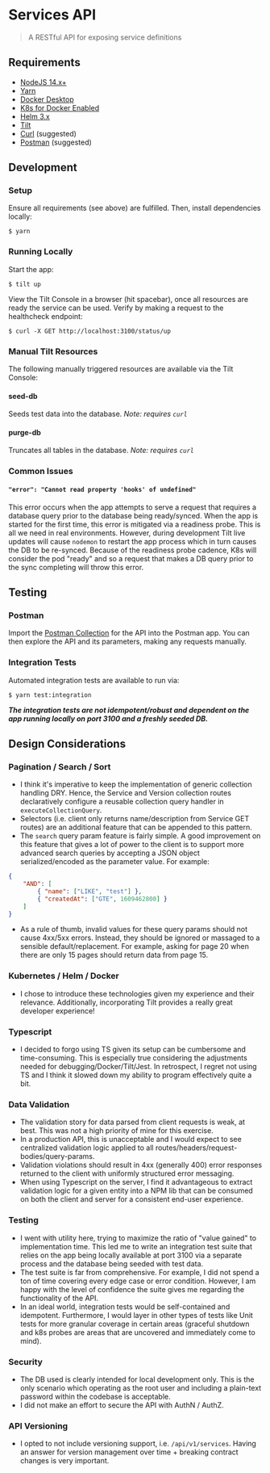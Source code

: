# Services API

> A RESTful API for exposing service definitions

## Requirements
- [NodeJS 14.x+](https://nodejs.org/en/download/)
- [Yarn](https://classic.yarnpkg.com/en/docs/install)
- [Docker Desktop](https://www.docker.com/products/docker-desktop)
- [K8s for Docker Enabled](https://docs.docker.com/desktop/kubernetes/)
- [Helm 3.x](https://helm.sh/docs/intro/install/)
- [Tilt](https://docs.tilt.dev/install.html)
- [Curl](https://curl.se/) (suggested)
- [Postman](https://www.postman.com/downloads/) (suggested)

## Development

### Setup
Ensure all requirements (see above) are fulfilled.
Then, install dependencies locally:
```
$ yarn
```

### Running Locally
Start the app:
```
$ tilt up
```
View the Tilt Console in a browser (hit spacebar), once all resources are ready the service can be used. Verify by making a request to the healthcheck endpoint:
```
$ curl -X GET http://localhost:3100/status/up
```

### Manual Tilt Resources
The following manually triggered resources are available via the Tilt Console:

#### seed-db
Seeds test data into the database.
*Note: requires `curl`*

#### purge-db
Truncates all tables in the database.
*Note: requires `curl`*

### Common Issues

#### `"error": "Cannot read property 'hooks' of undefined"`
This error occurs when the app attempts to serve a request that requires a database query prior to the database being ready/synced. When the app is started for the first time, this error is mitigated via a readiness probe. This is all we need in real environments. However, during development Tilt live updates will cause `nodemon` to restart the app process which in turn causes the DB to be re-synced. Because of the readiness probe cadence, K8s will consider the pod "ready" and so a request that makes a DB query prior to the sync completing will throw this error.

## Testing

### Postman
Import the [Postman Collection](./postman) for the API into the Postman app. You can then explore the API and its parameters, making any requests manually.

### Integration Tests
Automated integration tests are available to run via:
```
$ yarn test:integration
```

***The integration tests are not idempotent/robust and dependent on the app running locally on port 3100 and a freshly seeded DB.***

## Design Considerations

### Pagination / Search / Sort
- I think it's imperative to keep the implementation of generic collection handling DRY. Hence, the Service and Version collection routes declaratively configure a reusable collection query handler in `executeCollectionQuery`.
- Selectors (i.e. client only returns name/description from Service GET routes) are an additional feature that can be appended to this pattern.
- The `search` query param feature is fairly simple. A good improvement on this feature that gives a lot of power to the client is to support more advanced search queries by accepting a JSON object serialized/encoded as the parameter value. For example:
```json
{
    "AND": [
        { "name": ["LIKE", "test"] },
        { "createdAt": ["GTE", 1609462800] }
    ]
}
```
- As a rule of thumb, invalid values for these query params should not cause 4xx/5xx errors. Instead, they should be ignored or massaged to a sensible default/replacement. For example, asking for page 20 when there are only 15 pages should return data from page 15.

### Kubernetes / Helm / Docker
- I chose to introduce these technologies given my experience and their relevance. Additionally, incorporating Tilt provides a really great developer experience!

### Typescript
- I decided to forgo using TS given its setup can be cumbersome and time-consuming. This is especially true considering the adjustments needed for debugging/Docker/Tilt/Jest. In retrospect, I regret not using TS and I think it slowed down my ability to program effectively quite a bit.

### Data Validation
- The validation story for data parsed from client requests is weak, at best. This was not a high priority of mine for this exercise.
- In a production API, this is unacceptable and I would expect to see centralized validation logic applied to all routes/headers/request-bodies/query-params. 
- Validation violations should result in 4xx (generally 400) error responses returned to the client with uniformly structured error messaging.
- When using Typescript on the server, I find it advantageous to extract validation logic for a given entity into a NPM lib that can be consumed on both the client and server for a consistent end-user experience.

### Testing
- I went with utility here, trying to maximize the ratio of "value gained" to implementation time. This led me to write an integration test suite that relies on the app being locally available at port 3100 via a separate process and the database being seeded with test data.
- The test suite is far from comprehensive. For example, I did not spend a ton of time covering every edge case or error condition. However, I am happy with the level of confidence the suite gives me regarding the functionality of the API.
- In an ideal world, integration tests would be self-contained and idempotent. Furthermore, I would layer in other types of tests like Unit tests for more granular coverage in certain areas (graceful shutdown and k8s probes are areas that are uncovered and immediately come to mind).

### Security
- The DB used is clearly intended for local development only. This is the only scenario which operating as the root user and including a plain-text password within the codebase is acceptable.
- I did not make an effort to secure the API with AuthN / AuthZ.

### API Versioning
- I opted to not include versioning support, i.e. `/api/v1/services`. Having an answer for version management over time + breaking contract changes is very important.
